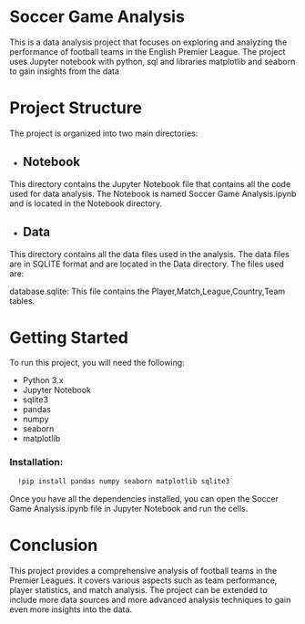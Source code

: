 
# Soccer Game Analysis
This is a data analysis project that focuses on exploring and analyzing the performance of football teams in the English Premier League. The project uses Jupyter notebook with python, sql and libraries matplotlib and seaborn to gain insights from the data

# Project Structure
The project is organized into two main directories:

- ## Notebook
This directory contains the Jupyter Notebook file that contains all the code used for data analysis. The Notebook is named Soccer Game Analysis.ipynb and is located in the Notebook directory.

- ## Data
This directory contains all the data files used in the analysis. The data files are in SQLITE format and are located in the Data directory. The files used are:

database.sqlite: This file contains the Player,Match,League,Country,Team tables.

# Getting Started
To run this project, you will need the following:

- Python 3.x
- Jupyter Notebook
- sqlite3
- pandas
- numpy
- seaborn
- matplotlib
### Installation:

```bash
  !pip install pandas numpy seaborn matplotlib sqlite3
```
Once you have all the dependencies installed, you can open the Soccer Game Analysis.ipynb file in Jupyter Notebook and run the cells.

# Conclusion
This project provides a comprehensive analysis of football teams in the Premier Leagues. It covers various aspects such as team performance, player statistics, and match analysis. The project can be extended to include more data sources and more advanced analysis techniques to gain even more insights into the data.



